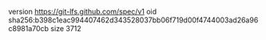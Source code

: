 version https://git-lfs.github.com/spec/v1
oid sha256:b398c1eac994407462d343528037bb06f719d00f4744003ad26a96c8981a70cb
size 3712
